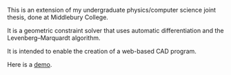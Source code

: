 This is an extension of my undergraduate physics/computer science joint thesis, done at Middlebury College.

It is a geometric constraint solver that uses automatic differentiation and the Levenberg–Marquardt algorithm.

It is intended to enable the creation of a web-based CAD program.

Here is a [demo](https://drive.google.com/open?id=1tXekoaCkauH1ZYWsYV5z9nKwwMsv0ImA).
